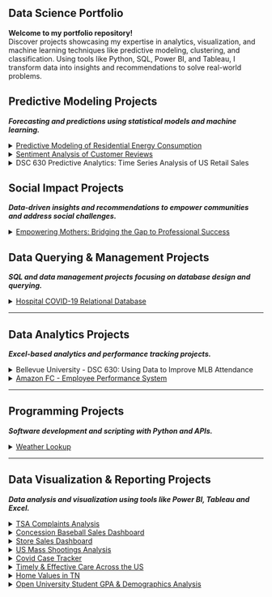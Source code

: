 ## Data Science Portfolio

**Welcome to my portfolio repository!**  
Discover projects showcasing my expertise in analytics, visualization, and machine learning techniques like predictive modeling, clustering, and classification. Using tools like Python, SQL, Power BI, and Tableau, I transform data into insights and recommendations to solve real-world problems.



## Predictive Modeling Projects  
***Forecasting and predictions using statistical models and machine learning.***

<details>
<summary><a href="https://github.com/hamzasalahds/Electricity_Consumption_in_TN?tab=readme-ov-file#tennessee-energy-consumption-forecasting">Predictive Modeling of Residential Energy Consumption</a></summary>

- **Description:** Developed time series and regression models (ARIMA, Multiple Linear Regression) to forecast residential energy consumption in Tennessee using historical temperature and pricing data. Conducted exploratory data analysis to uncover sector-specific trends and provided strategic insights for utility demand management and efficiency planning.  
- **Technologies:** Python, Pandas, NumPy, Statsmodels, pmdarima, Scikit-learn, Matplotlib, Seaborn, Jupyter Notebook  

</details>

<details>
<summary><a href="https://github.com/hamzasalahds/amazon_reviews/blob/main/README.md#--sentiment-analysis-of-customer-reviews--dsc-550-data-mining">Sentiment Analysis of Customer Reviews</a></summary>

- **Description:** Analyzed Amazon product reviews to determine customer sentiment using natural language processing techniques. Preprocessed and cleaned review text, extracted features, and applied machine learning models to classify reviews as positive or negative. Evaluated model performance and visualized key insights about customer opinions and product quality.  
- **Technologies:** Python, Pandas, Scikit-learn, NLTK, WordCloud, Matplotlib, Jupyter Notebook  

</details>

<details>
<summary>DSC 630 Predictive Analytics: Time Series Analysis of US Retail Sales</summary>

- **Description:** Forecasted US monthly retail sales (1992–2021) using an ARIMA model to predict trends post-COVID-19. Preprocessed wide-format data into a time series, visualized sales trends, and evaluated model performance with an RMSE of $52,207. Identified a sharp pandemic-related dip in 2020 and subsequent recovery, providing insights for retail planning.  
- **Technologies:** Python, Pandas, NumPy, Statsmodels, Matplotlib, Scikit-learn, Jupyter Notebook  

</details>



## Social Impact Projects  
***Data-driven insights and recommendations to empower communities and address social challenges.***

<details>
<summary><a href="https://github.com/hamzasalahds/bridge-the-gap?tab=readme-ov-file#empowering-mothers-bridging-the-gap-to-professional-success">Empowering Mothers: Bridging the Gap to Professional Success</a></summary>

- **Description:** Visualized national data to examine the impact of childcare costs on mothers' workforce participation. Highlighted gender disparities in earnings, unemployment, and job types. Provided data-driven recommendations for policy reforms and employer support programs.  
- **Technologies:** Power BI, Excel  

</details>



## Data Querying & Management Projects  
***SQL and data management projects focusing on database design and querying.***

<details>
<summary><a href="https://github.com/hamzasalahds/hospital_database?tab=readme-ov-file#--covid-19-patient-data-management-system-">Hospital COVID-19 Relational Database</a></summary>

- **Description:** Designed and implemented a relational database using MySQL to manage COVID-19 data for hospitals, including a user interface for staff.  
- **Technologies:** MySQL  

</details>

---

## Data Analytics Projects  
***Excel-based analytics and performance tracking projects.***

<details>
<summary>Bellevue University - DSC 630: Using Data to Improve MLB Attendance</summary>

- **Description:** Analyzed Los Angeles Dodgers 2022 game data to identify factors influencing attendance, such as promotions, weather, and day of the week. Utilized exploratory data analysis, correlation analysis, and linear regression to quantify the impact of giveaways (e.g., bobbleheads increased attendance by ~14,944 fans). Provided recommendations to optimize promotions and scheduling, boosting attendance during low-turnout periods.  
- **Technologies:** Python, Pandas, NumPy, Scikit-learn, Matplotlib, Seaborn, Jupyter Notebook  

</details>

<details>
<summary><a href="https://github.com/hamzasalahds/Amazon_Project/blob/main/README.md#amazon-fc---employee-performance-system">Amazon FC - Employee Performance System</a></summary>

- **Description:** Implemented an Excel system containing charts and dashboards to highlight area performance. Achieved a 10% improvement in sorting efficiency, processing over 262,000 items per shift.  
- **Technologies:** Excel  

</details>

---

## Programming Projects  
**_Software development and scripting with Python and APIs._**

<details>
<summary><a href="https://github.com/hamzasalahds/weather-lookup?tab=readme-ov-file#-dsc-510-programming---bellevue-university">Weather Lookup</a></summary>

- **Description:** Developed a Python program for weather lookup by zip code or city, utilizing the OpenWeatherMap API.  
- **Technologies:** Python, REST API  

</details>

---

## Data Visualization & Reporting Projects  
**_Data analysis and visualization using tools like Power BI, Tableau and Excel._**

<details>
<summary><a href="https://1drv.ms/b/c/8232850de7f5f589/ESPpzVVPixdFihRHDNWBOhABzqXMPMurhiZHJnLCG5iLAg?e=vBAqzX">TSA Complaints Analysis</a></summary>

- **Description:** Built a Power BI dashboard to track TSA Complaints in the US.  
- **Technologies:** Power BI  
- [**PBIX File Download**](https://1drv.ms/u/c/8232850de7f5f589/EXUyE0Ey2nlPqeCvx5i56IsBPWECKbIcLeAXn_mtwZiYjg?e=HHIfsX)  

</details>

<details>
<summary><a href="https://1drv.ms/b/s!Aon19ecNhTKCgbV3dBp83UAYVuoJ1Q?e=H5230v">Concession Baseball Sales Dashboard</a></summary>

- **Description:** Built a Power BI dashboard to track sales and performance of concessions at baseball games, optimizing inventory and pricing strategies.  
- **Technologies:** Power BI  
- [**PBIX File Download**](https://1drv.ms/u/s!Aon19ecNhTKCgbV1IqDZlEuzG5nALQ?e=B9U4pA)  

</details>

<details>
<summary><a href="https://1drv.ms/b/s!Aon19ecNhTKCgbV20rEKJWOOHrFJWQ?e=P2fepE">Store Sales Dashboard</a></summary>

- **Description:** Designed a Power BI sales dashboard to monitor KPIs, sales trends, and regional performance for effective decision-making.  
- **Technologies:** Power BI  
- [**PBIX File Download**](https://1drv.ms/u/s!Aon19ecNhTKCgbV0q8GDJZefIUDHEw?e=f07fRR)  

</details>

<details>
<summary><a href="https://github.com/hamzasalahds/US-Mass-Shootings-Analysis?tab=readme-ov-file#us-mass-shootings-analysis">US Mass Shootings Analysis</a></summary>

- **Description:** Utilized Excel and Tableau to uncover a 13% increase in US mass shootings during COVID-19.  
- **Technologies:** Excel, Tableau  

</details>

<details>
<summary><a href="https://public.tableau.com/app/profile/hamzasalahds/viz/GlobalCOVID-19CaseTracker/Covid-19CaseTracker">Covid Case Tracker</a></summary>

- **Description:** Developed a Tableau dashboard visualizing COVID-19 cases, deaths, and testing data from sources like WHO and CDC.  
- **Technologies:** Tableau  

</details>

<details>
<summary><a href="https://public.tableau.com/app/profile/hamzasalahds/viz/TimelyEffectiveCarebyHospitalinTheUnitedStatesDashboardCMS/TimelyEffectiveCarebyHospitalinTheUnitedStatesDashboardCMS">Timely & Effective Care Across the US</a></summary>

- **Description:** Created a Tableau dashboard for CMS data to help patients choose the best hospital based on quality of care metrics.  
- **Technologies:** Tableau, Data Visualization  

</details>

<details>
<summary><a href="https://public.tableau.com/app/profile/hamzasalahds/viz/Single-FamilyHomeValuesinTennesseeDashboardZillow/Dashboard">Home Values in TN</a></summary>

- **Description:** Analyzed Zillow data on home values in Tennessee from 2000 to 2022, creating an interactive Tableau dashboard to display value changes by zip code.  
- **Technologies:** Excel, Tableau  

</details>

<details>
<summary><a href="https://public.tableau.com/app/profile/hamzasalahds/viz/StudentGPADemographicsAnalysisDashboardOpenUniversity/StudentGPADemographicsAnalysisDashboard">Open University Student GPA & Demographics Analysis</a></summary>

- **Description:** Analyzed data from Open University, identifying correlations between GPA and demographics using Tableau.  
- **Technologies:** Excel, Tableau  

</details>

